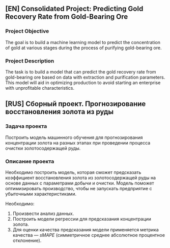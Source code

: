 ## [EN] Consolidated Project: Predicting Gold Recovery Rate from Gold-Bearing Ore

### Project Objective

The goal is to build a machine learning model to predict the concentration of gold at various stages during the process of purifying gold-bearing ore.

### Project Description

The task is to build a model that can predict the gold recovery rate from gold-bearing ore based on data with extraction and purification parameters. This model will aid in optimizing production to avoid starting an enterprise with unprofitable characteristics.

## [RUS] Сборный проект. Прогнозирование восстановления золота из руды

### Задача проекта

Построить модель машинного обучения для прогнозирования концентрации золота на разных этапах при проведении процесса очистки золотосодержащей руды.

### Описание проекта

Необходимо построить модель, которая сможет предсказать коэффициент восстановления золота из золотосодержащей руды на основе данных с параметрами добычи и очистки. Модель поможет оптимизировать производство, чтобы не запускать предприятие с убыточными характеристиками.

Необходимо:
1. Произвести анализ данных.
2. Построить модели регрессии для предсказания концентрации золота.
3. Для оценки качества предсказания модели применяется метрика качества — *sMAPE* (симметричное среднее абсолютное процентное отклонение).
